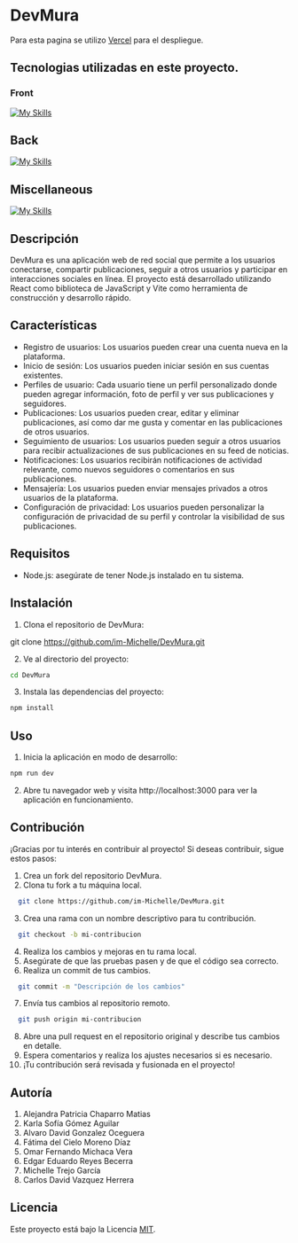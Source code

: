 # DevMura
Para esta pagina se utilizo [Vercel](https://dev-mura.vercel.app/) para el despliegue.

## Tecnologias utilizadas en este proyecto.

### Front

[![My Skills](https://skillicons.dev/icons?i=html,css,js,vite,react,emotion,materialui,styledcomponents&theme=light)](https://skillicons.dev) 

## Back

[![My Skills](https://skillicons.dev/icons?i=java,spring,mysql&theme=light)](https://skillicons.dev)

## Miscellaneous

[![My Skills](https://skillicons.dev/icons?i=vercel,vscode,discord,idea,md,postman,github,git&theme=light)](https://skillicons.dev)

## Descripción

DevMura es una aplicación web de red social que permite a los usuarios conectarse, compartir publicaciones, seguir a otros usuarios y participar en interacciones sociales en línea. El proyecto está desarrollado utilizando React como biblioteca de JavaScript y Vite como herramienta de construcción y desarrollo rápido.

## Características

- Registro de usuarios: Los usuarios pueden crear una cuenta nueva en la plataforma.
- Inicio de sesión: Los usuarios pueden iniciar sesión en sus cuentas existentes.
- Perfiles de usuario: Cada usuario tiene un perfil personalizado donde pueden agregar información, foto de perfil y ver sus publicaciones y seguidores.
- Publicaciones: Los usuarios pueden crear, editar y eliminar publicaciones, así como dar me gusta y comentar en las publicaciones de otros usuarios.
- Seguimiento de usuarios: Los usuarios pueden seguir a otros usuarios para recibir actualizaciones de sus publicaciones en su feed de noticias.
- Notificaciones: Los usuarios recibirán notificaciones de actividad relevante, como nuevos seguidores o comentarios en sus publicaciones.
- Mensajería: Los usuarios pueden enviar mensajes privados a otros usuarios de la plataforma.
- Configuración de privacidad: Los usuarios pueden personalizar la configuración de privacidad de su perfil y controlar la visibilidad de sus publicaciones.

## Requisitos

- Node.js: asegúrate de tener Node.js instalado en tu sistema.

## Instalación

1. Clona el repositorio de DevMura:

git clone https://github.com/im-Michelle/DevMura.git

2. Ve al directorio del proyecto:
```bash
cd DevMura
```
3. Instala las dependencias del proyecto:
```bash
npm install
```
## Uso

1. Inicia la aplicación en modo de desarrollo:

```bash
npm run dev
```

2. Abre tu navegador web y visita http://localhost:3000 para ver la aplicación en funcionamiento.

## Contribución

¡Gracias por tu interés en contribuir al proyecto! Si deseas contribuir, sigue estos pasos:

1. Crea un fork del repositorio DevMura.
2. Clona tu fork a tu máquina local.

```bash
  git clone https://github.com/im-Michelle/DevMura.git
```
3. Crea una rama con un nombre descriptivo para tu contribución.

```bash
  git checkout -b mi-contribucion
```
4. Realiza los cambios y mejoras en tu rama local.
5. Asegúrate de que las pruebas pasen y de que el código sea correcto.
6. Realiza un commit de tus cambios.
```bash
  git commit -m "Descripción de los cambios"
```
7. Envía tus cambios al repositorio remoto.
```bash
  git push origin mi-contribucion
```
8. Abre una pull request en el repositorio original y describe tus cambios en detalle.
9. Espera comentarios y realiza los ajustes necesarios si es necesario.
10. ¡Tu contribución será revisada y fusionada en el proyecto!

## Autoría
<ol>
    <li>Alejandra Patricia Chaparro Matias</li>
    <li>Karla Sofía Gómez Aguilar</li>
    <li>Alvaro David Gonzalez Oceguera</li>
    <li>Fátima del Cielo Moreno Díaz</li>
    <li>Omar Fernando Michaca Vera</li>
    <li>Edgar Eduardo Reyes Becerra</li>
    <li>Michelle Trejo García</li>
    <li>Carlos David Vazquez Herrera</li>
</ol>

## Licencia

Este proyecto está bajo la Licencia [MIT](https://opensource.org/licenses/MIT).
